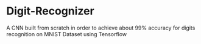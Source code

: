 # Digit-Recognizer
A CNN built from scratch in order to achieve about 99% accuracy for digits recognition on MNIST Dataset using Tensorflow 

